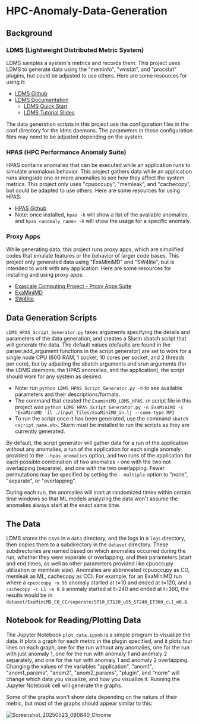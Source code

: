 # HPC-Anomaly-Data-Generation

## Background

### LDMS (Lightweight Distributed Metric System)

LDMS samples a system's metrics and records them.  This project uses LDMS to generate data using the "meminfo", "vmstat", and "procstat" plugins, but could be adjusted to use others.  Here are some resources for using it:
 - [LDMS Github](https://github.com/ovis-hpc/ldms)
 - [LDMS Documentation](https://ovis-hpc.readthedocs.io/en/latest/)
    - [LDMS Quick Start](https://ovis-hpc.readthedocs.io/projects/ldms/en/latest/intro/quick-start.html)
    - [LDMS Tutorial Slides](https://sites.google.com/view/ldmscon2024/tutorials/tutorial-slides)

The data generation scripts in this project use the configuration files in the conf directory for the ldms daemons.  The parameters in those configuration files may need to be adjusted depending on the system.

### HPAS (HPC Performance Anomaly Suite)

HPAS contains anomalies that can be executed while an application runs to simulate anomalous behavior.  This project gathers data while an application runs alongside one or more anomalies to see how they affect the system metrics.  This project only uses "cpuoccupy", "memleak", and "cachecopy", but could be adapted to use others.  Here are some resources for using HPAS:
 - [HPAS Github](https://github.com/peaclab/HPAS)
 - Note: once installed, `hpas -h` will show a list of the available anomalies, and `hpas <anomaly_name> -h` will show the usage for a specific anomaly.

### Proxy Apps

While generating data, this project runs proxy apps, which are simplified codes that emulate features or the behavior of larger code bases.  This project only generated data using "ExaMiniMD" and "SW4lite", but is intended to work with any application.  Here are some resources for installing and using proxy apps:
 - [Exascale Computing Project - Proxy Apps Suite](https://proxyapps.exascaleproject.org/)
 - [ExaMiniMD](https://proxyapps.exascaleproject.org/app/examinimd/)
 - [SW4lite](https://proxyapps.exascaleproject.org/app/sw4lite/)

## Data Generation Scripts

`LDMS_HPAS_Script_Generator.py` takes arguments specifying the details and parameters of the data generation, and creates a Slurm sbatch script that will generate the data.  The default values (defaults are found in the parser.add_argument functions in the script generator) are set to work for a single node CPU (60G RAM, 1 socket, 10 cores per socket, and 2 threads per core), but by adjusting the sbatch arguments and srun arguments (for the LDMS daemons, the HPAS anomalies, and the application), the script should work for any system as desired.
 - Note: run `python LDMS_HPAS_Script_Generator.py -h` to see available parameters and their descriptions/formats.
 - The command that created the `ExaminiMD_LDMS_HPAS.sh` script file in this project was `python LDMS_HPAS_Script_Generator.py -n ExaMiniMD -c "ExaMiniMD -il ./input_files/ExaMiniMD_in.lj --comm-type MPI`
 - To run the script once it has been generated, use the command `sbatch <script_name.sh>`.  Slurm must be installed to run the scripts as they are currently generated.

By default, the script generator will gather data for a run of the application without any anomalies, a run of the application for each single anomaly provided to the `--hpas_anomalies` option, and two runs of the application for each possible combination of two anomalies - one with the two not overlapping (separate), and one with the two overlapping.  Fewer permutations may be specified by setting the `--multiple` option to "none", "separate", or "overlapping".

During each run, the anomalies will start at randomized times within certain time windows so that ML models analyzing the data won't assume the anomalies always start at the exact same time.

## The Data

LDMS stores the csvs in a `data` directory, and the logs in a `logs` directory, then copies them to a subdirectory in the `dataset` directory.  These subdirectories are named based on which anomalies occurred during the run, whether they were seperate or overlapping, and their parameters (start and end times, as well as other parameters provided like cpuoccupy utilization or memleak size).  Anomalies are abbreviated (cpuoccupy as CO, memleak as ML, cachecopy as CC).  For example, for an ExaMiniMD run where a `cpuoccupy -u 95` anomaly started at t=10 and ended at t=120, and a `cachecopy -c L1 -m 0.8` anomaly started at t=240 and ended at t=360, the results would be in `dataset/ExaMiniMD_CO_CC/separate/ST10_ET120_u95_ST240_ET360_cL1_m0.8`.

## Notebook for Reading/Plotting Data

The Jupyter Notebook `plot_data.ipynb` is a simple program to visualize the data.  It plots a graph for each metric in the plugin specified, and it plots four lines on each graph, one for the run without any anomalies, one for the run with just anomaly 1, one for the run with anomaly 1 and anomaly 2 separately, and one for the run with anomaly 1 and anomaly 2 overlapping.  Changing the values of the variables "application", "anom1", "anom1_params", "anom2", "anom2_params", "plugin", and "norm" will change which data you visualize, and how you visualize it.  Running the Jupyter Notebook cell will generate the graphs.

Some of the graphs won't show data depending on the nature of their metric, but most of the graphs should appear similar to this:

![Screenshot_20250523_090840_Chrome](https://github.com/user-attachments/assets/9c7d6890-351e-4b31-8a7a-e710665004e4)
